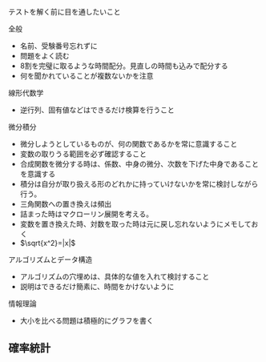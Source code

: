 テストを解く前に目を通したいこと

全般
- 名前、受験番号忘れずに
- 問題をよく読む
- 8割を完璧に取るような時間配分。見直しの時間も込みで配分する
- 何を聞かれていることが複数ないかを注意

線形代数学
- 逆行列、固有値などはできるだけ検算を行うこと

微分積分
- 微分しようとしているものが、何の関数であるかを常に意識すること
- 変数の取りうる範囲を必ず確認すること
- 合成関数を微分する時は、係数、中身の微分、次数を下げた中身であることを意識する
- 積分は自分が取り扱える形のどれかに持っていけないかを常に検討しながら行う。
- 三角関数への置き換えは頻出
- 詰まった時はマクローリン展開を考える。
- 変数を置き換えた時、対数を取った時は元に戻し忘れないようにメモしておく
- $`\sqrt{x^2}=|x|`$ 

アルゴリズムとデータ構造
- アルゴリズムの穴埋めは、具体的な値を入れて検討すること
- 説明はできるだけ簡素に、時間をかけないように

情報理論
- 大小を比べる問題は積極的にグラフを書く

確率統計
- 
